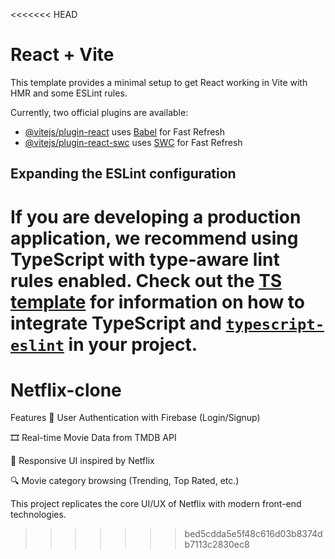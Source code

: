 <<<<<<< HEAD
# React + Vite

This template provides a minimal setup to get React working in Vite with HMR and some ESLint rules.

Currently, two official plugins are available:

- [@vitejs/plugin-react](https://github.com/vitejs/vite-plugin-react/blob/main/packages/plugin-react) uses [Babel](https://babeljs.io/) for Fast Refresh
- [@vitejs/plugin-react-swc](https://github.com/vitejs/vite-plugin-react/blob/main/packages/plugin-react-swc) uses [SWC](https://swc.rs/) for Fast Refresh

## Expanding the ESLint configuration

If you are developing a production application, we recommend using TypeScript with type-aware lint rules enabled. Check out the [TS template](https://github.com/vitejs/vite/tree/main/packages/create-vite/template-react-ts) for information on how to integrate TypeScript and [`typescript-eslint`](https://typescript-eslint.io) in your project.
=======
# Netflix-clone
Features
🔐 User Authentication with Firebase (Login/Signup)

🎞️ Real-time Movie Data from TMDB API

🎨 Responsive UI inspired by Netflix

🔍 Movie category browsing (Trending, Top Rated, etc.)

This project replicates the core UI/UX of Netflix with modern front-end technologies.
>>>>>>> bed5cdda5e5f48c616d03b8374db7113c2830ec8
